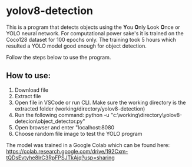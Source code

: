 # yolov8-detection

This is a program that detects objects using the **Y**ou **O**nly **L**ook **O**nce or YOLO neural network. For computational power sake's it is trained on the Coco128 dataset for 100 epochs only. The training took 5 hours which resulted a YOLO model good enough for object detection.

Follow the steps below to use the program.

## How to use:

1. Download file
2. Extract file
3. Open file in VSCode or run CLI. Make sure the working directory is the extracted folder (working/directory/yolov8-detection)
4. Run the following command: python -u "c:\working\directory\yolov8-detecion\object_detector.py"
5. Open browser and enter "localhost:8080
6. Choose random file image to test the YOLO program

The model was trained in a Google Colab which can be found here:
https://colab.research.google.com/drive/192Cxm-tQDsEvtyhe8lrC3RpFPSJTkAjq?usp=sharing
